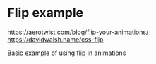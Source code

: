 # Flip example

<https://aerotwist.com/blog/flip-your-animations/>
<https://davidwalsh.name/css-flip>

Basic example of using flip in animations
